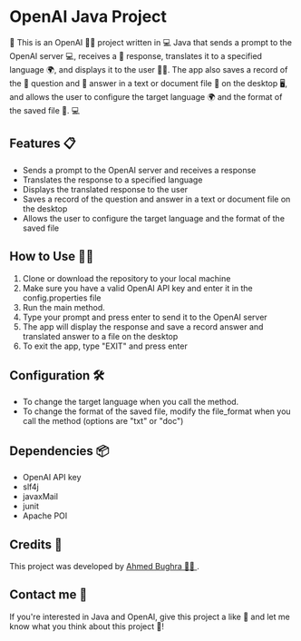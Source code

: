 # OpenAI Java Project

🚀 This is an OpenAI 🧑‍💻 project written in 💻 Java that sends a prompt to the OpenAI server 💻, receives a 📝 response, translates it to a specified language 🌍, and displays it to the user 🧑‍💻. The app also saves a record of the 💬 question and 📝 answer in a text or document file 📂 on the desktop 🖥️, and allows the user to configure the target language 🌍 and the format of the saved file 📂. 💻

## Features 📋
- Sends a prompt to the OpenAI server and receives a response
- Translates the response to a specified language
- Displays the translated response to the user
- Saves a record of the question and answer in a text or document file on the desktop
- Allows the user to configure the target language and the format of the saved file

## How to Use 🧑‍💻
1. Clone or download the repository to your local machine
2. Make sure you have a valid OpenAI API key and enter it in the config.properties file
3. Run the main method.
4. Type your prompt and press enter to send it to the OpenAI server
5. The app will display the response and save a record answer and translated answer to a file on the desktop
6. To exit the app, type "EXIT" and press enter

## Configuration 🛠️
- To change the target language when you call the method.
- To change the format of the saved file, modify the file_format when you call the method (options are "txt" or "doc")

## Dependencies 📦
- OpenAI API key
- slf4j
- javaxMail
- junit
- Apache POI


## Credits 🙌
This project was developed by [Ahmed Bughra 🧑‍💼 ](https://www.linkedin.com/in/ahmed-bughra/).

## Contact me 💬
If you're interested in Java and OpenAI, give this project a like 🌟 and let me know what you think about this project 💬!
